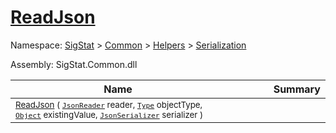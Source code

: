 # [ReadJson](./RectangleFConverter-100664059.md)

Namespace: [SigStat]() > [Common](./../../../README.md) > [Helpers](./../../README.md) > [Serialization](./../README.md)

Assembly: SigStat.Common.dll

| Name | Summary  |
| ------| -----------:|
| <sub>[ReadJson](./RectangleFConverter-100664059.md) ( [`JsonReader`](./RectangleFConverter-100664059.md) reader, [`Type`](https://docs.microsoft.com/en-us/dotnet/api/System.Type) objectType, [`Object`](https://docs.microsoft.com/en-us/dotnet/api/System.Object) existingValue, [`JsonSerializer`](./RectangleFConverter-100664059.md) serializer )</sub> | <img width=225/><sub></sub>
